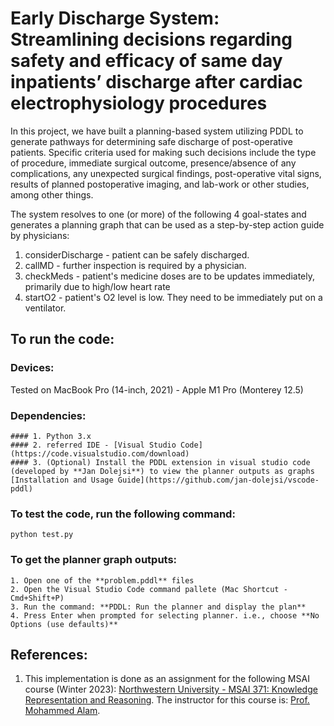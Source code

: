 # Early Discharge System: Streamlining decisions regarding safety and efficacy of same day inpatients’ discharge after cardiac electrophysiology procedures

In this project, we have built a planning-based system utilizing PDDL to generate pathways for determining safe discharge of post-operative patients. Specific criteria used for making such decisions include the type of procedure, immediate surgical outcome, presence/absence of any complications, any unexpected surgical findings, post-operative vital signs, results of planned postoperative imaging, and lab-work or other studies, among other things.

The system resolves to one (or more) of the following 4 goal-states and generates a planning graph that can be used as a step-by-step action guide by physicians:
1. considerDischarge - patient can be safely discharged.
2. callMD - further inspection is required by a physician.
3. checkMeds - patient's medicine doses are to be updates immediately, primarily due to high/low heart rate
4. startO2 - patient's O2 level is low. They need to be immediately put on a ventilator. 

## To run the code:

### Devices:

Tested on MacBook Pro (14-inch, 2021) - Apple M1 Pro (Monterey 12.5)


### Dependencies:
```
#### 1. Python 3.x
#### 2. referred IDE - [Visual Studio Code](https://code.visualstudio.com/download)
#### 3. (Optional) Install the PDDL extension in visual studio code (developed by **Jan Dolejsi**) to view the planner outputs as graphs
[Installation and Usage Guide](https://github.com/jan-dolejsi/vscode-pddl)
```

### To test the code, run the following command:

```
python test.py
```

### To get the planner graph outputs:

```
1. Open one of the **problem.pddl** files
2. Open the Visual Studio Code command pallete (Mac Shortcut - Cmd+Shift+P)
3. Run the command: **PDDL: Run the planner and display the plan**
4. Press Enter when prompted for selecting planner. i.e., choose **No Options (use defaults)**
```




## References:
1. This implementation is done as an assignment for the following MSAI course (Winter 2023): [Northwestern University - MSAI 371: Knowledge Representation and Reasoning](https://www.mccormick.northwestern.edu/artificial-intelligence/curriculum/descriptions/msai-371.html). The instructor for this course is: [Prof. Mohammed Alam](https://www.mccormick.northwestern.edu/research-faculty/directory/profiles/alam-mohammed.html).
